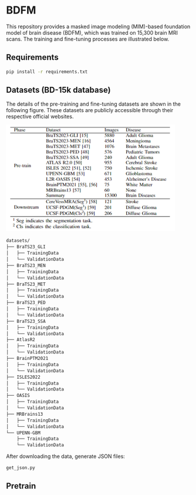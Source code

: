 # BDFM

This repository provides a masked image modeling (MIM)-based foundation model of brain disease (BDFM), which was trained on 15,300 brain MRI scans. The training and fine-tuning processes are illustrated below.

## Requirements

```bash
pip install -r requirements.txt
```

## Datasets (BD-15k database)
The details of the pre-training and fine-tuning datasets are shown in the following figure. These datasets are publicly accessible through their respective official websites.

[![Dataset Overview](Datasets.png)](Datasets.png)

```bash
datasets/
├── BraTS23_GLI
│   ├── TrainingData
│   └── ValidationData
├── BraTS23_MEN
│   ├── TrainingData
│   └── ValidationData
├── BraTS23_MET
│   ├── TrainingData
│   └── ValidationData
├── BraTS23_PED
│   ├── TrainingData
│   └── ValidationData
├── BraTS23_SSA
│   ├── TrainingData
│   └── ValidationData
├── AtlasR2
│   ├── TrainingData
│   └── ValidationData
├── BrainPTM2021
│   ├── TrainingData
│   └── ValidationData
├── ISLES2022
│   ├── TrainingData
│   └── ValidationData
├── OASIS
│   ├── TrainingData
│   └── ValidationData
├── MRBrains13
│   ├── TrainingData
│   └── ValidationData
└── UPENN-GBM
    ├── TrainingData
    └── ValidationData
```

After downloading the data, generate JSON files:
```bash
get_json.py
```
## Pretrain

